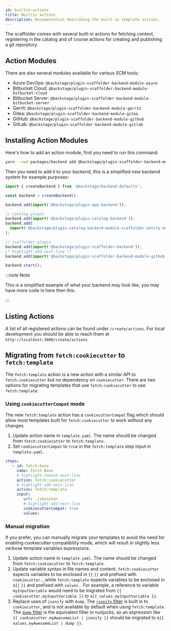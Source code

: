```yaml
---
id: builtin-actions
title: Builtin actions
description: Documentation describing the built-in template actions.
---
```


The scaffolder comes with several built-in actions for fetching content,
registering in the catalog and of course actions for creating and publishing a
git repository.

## Action Modules

There are also several modules available for various SCM tools:

- Azure DevOps: `@backstage/plugin-scaffolder-backend-module-azure`
- Bitbucket Cloud: `@backstage/plugin-scaffolder-backend-module-bitbucket-cloud`
- Bitbucket Server: `@backstage/plugin-scaffolder-backend-module-bitbucket-server`
- Gerrit: `@backstage/plugin-scaffolder-backend-module-gerrit`
- Gitea: `@backstage/plugin-scaffolder-backend-module-gitea`
- GitHub: `@backstage/plugin-scaffolder-backend-module-github`
- GitLab: `@backstage/plugin-scaffolder-backend-module-gitlab`

## Installing Action Modules

Here's how to add an action module, first you need to run this command:

```sh title="From your Backstage root directory"
yarn --cwd packages/backend add @backstage/plugin-scaffolder-backend-module-github
```

Then you need to add it to your backend, this is a simplified new backend system for example purposes:

```ts title="/packages/backend/src/index.ts"
import { createBackend } from '@backstage/backend-defaults';

const backend = createBackend();

backend.add(import('@backstage/plugin-app-backend'));

// catalog plugin
backend.add(import('@backstage/plugin-catalog-backend'));
backend.add(
  import('@backstage/plugin-catalog-backend-module-scaffolder-entity-model'),
);

// scaffolder plugin
backend.add(import('@backstage/plugin-scaffolder-backend'));
/* highlight-add-next-line */
backend.add(import('@backstage/plugin-scaffolder-backend-module-github'));

backend.start();
```

:::note Note

This is a simplified example of what your backend may look like, you may have more code in here then this.

:::

## Listing Actions

A list of all registered actions can be found under `/create/actions`. For local
development you should be able to reach them at
`http://localhost:3000/create/actions`.

## Migrating from `fetch:cookiecutter` to `fetch:template`

The `fetch:template` action is a new action with a similar API to
`fetch:cookiecutter` but no dependency on `cookiecutter`. There are two options
for migrating templates that use `fetch:cookiecutter` to use `fetch:template`:

### Using `cookiecutterCompat` mode

The new `fetch:template` action has a `cookiecutterCompat` flag which should
allow most templates built for `fetch:cookiecutter` to work without any changes.

1. Update action name in `template.yaml`. The name should be changed from
   `fetch:cookiecutter` to `fetch:template`.
2. Set `cookiecutterCompat` to `true` in the `fetch:template` step input in
   `template.yaml`.

```yaml title="template.yaml"
steps:
   - id: fetch-base
     name: Fetch Base
     # highlight-remove-next-line
     action: fetch:cookiecutter
     # highlight-add-next-line
     action: fetch:template
     input:
        url: ./skeleton
        # highlight-add-next-line
        cookiecutterCompat: true
        values:
```

### Manual migration

If you prefer, you can manually migrate your templates to avoid the need for
enabling cookiecutter compatibility mode, which will result in slightly less
verbose template variables expressions.

1. Update action name in `template.yaml`. The name should be changed from
   `fetch:cookiecutter` to `fetch:template`.
2. Update variable syntax in file names and content. `fetch:cookiecutter`
   expects variables to be enclosed in `{{` `}}` and prefixed with
   `cookiecutter.`, while `fetch:template` expects variables to be enclosed in
   `${{` `}}` and prefixed with `values.`. For example, a reference to variable
   `myInputVariable` would need to be migrated from
   `{{ cookiecutter.myInputVariable }}` to `${{ values.myInputVariable }}`.
3. Replace uses of `jsonify` with `dump`. The
   [`jsonify` filter](https://cookiecutter.readthedocs.io/en/latest/advanced/template_extensions.html#jsonify-extension)
   is built in to `cookiecutter`, and is not available by default when using
   `fetch:template`. The
   [`dump` filter](https://mozilla.github.io/nunjucks/templating.html#dump) is
   the equivalent filter in nunjucks, so an expression like
   `{{ cookiecutter.myAwesomeList | jsonify }}` should be migrated to
   `${{ values.myAwesomeList | dump }}`.
